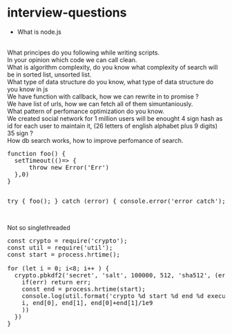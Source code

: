 # interview-questions

<ul>
  <li>What is node.js</li>
  </ul>
<br/>What principes do you following while writing scripts.
<br/>In your opinion which code we can call clean.
<br/>What is algorithm complexity, do you know what complexity of search will be in sorted list, unsorted list.
<br/>What type of data structure do you know, what type of data structure do you know in js
<br/>We have function with callback, how we can rewrite in to promise ?
<br/>We have list of urls, how we can fetch all of them simuntaniously.
<br/>What pattern of perfomance optimization do you know.
<br/>We created social network for 1 million users will be enought 4 sign hash as id for each user to maintain it, (26 letters of english alphabet plus 9 digits) 35 sign ?
<br/>How db search works, how to improve perfomance of search.
<pre>
function foo() {
  setTimeout(()=> {
      throw new Error('Err')
  },0)
}

try {
  foo();
} catch (error) {
  console.error('error catch');
}
</pre>

<br/>Not so singlethreaded
<pre>
const crypto = require('crypto');
const util = require('util');
const start = process.hrtime();

for (let i = 0; i<8; i++ ) {
  crypto.pbkdf2('secret', 'salt', 100000, 512, 'sha512', (err)=> {
    if(err) return err;
    const end = process.hrtime(start);
    console.log(util.format('crypto %d start %d end %d execute %d', 
    i, end[0], end[1], end[0]+end[1]/1e9
    ))
  })
}
</pre>
